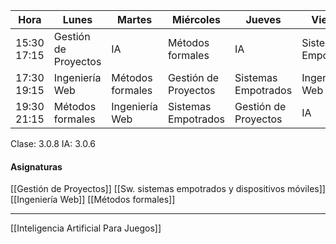 | Hora | Lunes | Martes | Miércoles | Jueves | Viernes |
| ----- | ------ | --------- | ------ | ------- |------- |
| 15:30 17:15 | Gestión de Proyectos | IA | Métodos formales | IA | Sistemas Empotrados |
| 17:30 19:15 |  Ingeniería Web | Métodos formales | Gestión de Proyectos | Sistemas Empotrados | Ingeniería Web |
| 19:30 21:15 | Métodos formales | Ingeniería Web | Sistemas Empotrados | Gestión de Proyectos | IA | 
Clase: 3.0.8
IA: 3.0.6
#### Asignaturas

[[Gestión de Proyectos]]
[[Sw. sistemas empotrados y dispositivos móviles]]
[[Ingeniería Web]]
[[Métodos formales]]

___
[[Inteligencia Artificial Para Juegos]]